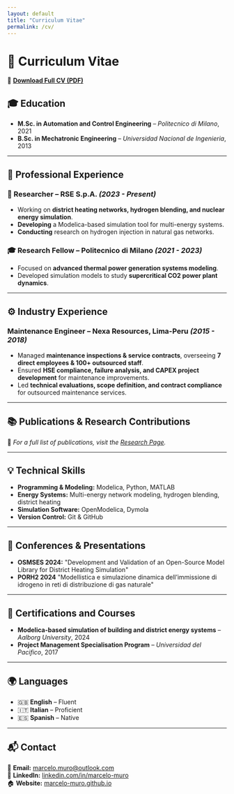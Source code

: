 ```yaml
---
layout: default
title: "Curriculum Vitae"
permalink: /cv/
---
```


# 📄 Curriculum Vitae

💾 **[Download Full CV (PDF)](https://marcelo-muro.github.io/CV-marcelo-muro.pdf)**  

## 🎓 Education
- **M.Sc. in Automation and Control Engineering** – *Politecnico di Milano*, 2021
- **B.Sc. in Mechatronic Engineering** – *Universidad Nacional de Ingenieria*, 2013

---

## 🏢 Professional Experience

### **🔬 Researcher – RSE S.p.A.** *(2023 - Present)*
- Working on **district heating networks, hydrogen blending, and nuclear energy simulation**.
- **Developing** a Modelica-based simulation tool for multi-energy systems.
- **Conducting** research on hydrogen injection in natural gas networks.

### **🎓 Research Fellow – Politecnico di Milano** *(2021 - 2023)*
- Focused on **advanced thermal power generation systems modeling**.
- Developed simulation models to study **supercritical CO2 power plant dynamics**.

---

## ⚙️ Industry Experience 

### **Maintenance Engineer – Nexa Resources, Lima-Peru** *(2015 - 2018)*
- Managed **maintenance inspections & service contracts**, overseeing **7 direct employees & 100+ outsourced staff**.  
- Ensured **HSE compliance, failure analysis, and CAPEX project development** for maintenance improvements.  
- Led **technical evaluations, scope definition, and contract compliance** for outsourced maintenance services. 

---

## 📚 Publications & Research Contributions
📌 *For a full list of publications, visit the [Research Page](https://marcelo-muro.github.io/research/).*  

---

## 💡 Technical Skills
- **Programming & Modeling:** Modelica, Python, MATLAB
- **Energy Systems:** Multi-energy network modeling, hydrogen blending, district heating
- **Simulation Software:** OpenModelica, Dymola
- **Version Control:** Git & GitHub

---

## 🎤 Conferences & Presentations
- **OSMSES 2024:** "Development and Validation of an Open-Source Model Library for District Heating Simulation"
- **PORH2 2024** "Modellistica e simulazione dinamica dell’immissione di idrogeno in reti di distribuzione di gas naturale"

---

## 📜 Certifications and Courses
- **Modelica-based simulation of building and district energy systems** – *Aalborg University*, 2024  
- **Project Management Specialisation Program** – *Universidad del Pacifico*, 2017  

---

## 🌍 Languages
- 🇬🇧 **English** – Fluent
- 🇮🇹 **Italian** – Proficient
- 🇪🇸 **Spanish** – Native  

---

## 📬 Contact
📧 **Email:** [marcelo.muro@outlook.com](mailto:marcelo.muro@outlook.com)  
🔗 **LinkedIn:** [linkedin.com/in/marcelo-muro](https://www.linkedin.com/in/marcelomuro)  
🏠 **Website:** [marcelo-muro.github.io](https://marcelo-muro.github.io)  

